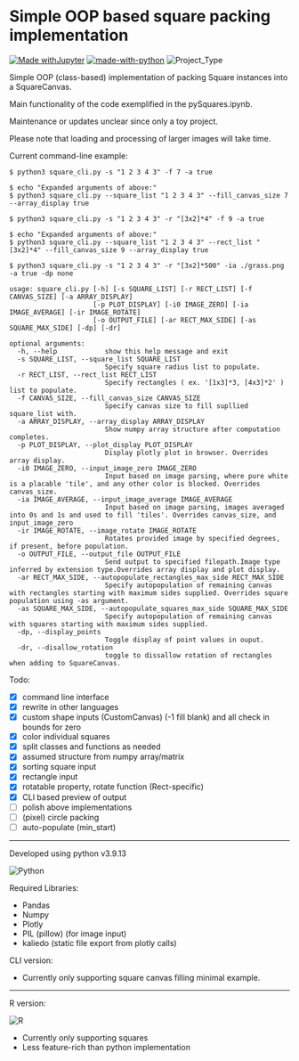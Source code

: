 # Simple OOP based square packing implementation
[![Made withJupyter](https://img.shields.io/badge/Made%20with-Jupyter-orange?style=logo=Jupyter)](https://jupyter.org/try)
 [![made-with-python](https://img.shields.io/badge/Made%20with-Python-1f425f.svg)](https://www.python.org/) ![Project_Type](https://img.shields.io/badge/project%20type-toy-blue)

Simple OOP (class-based) implementation of packing Square instances into a SquareCanvas.

Main functionality of the code exemplified in the pySquares.ipynb. 

Maintenance or updates unclear since only a toy project.

Please note that loading and processing of larger images will take time.

Current command-line example:
```console
$ python3 square_cli.py -s "1 2 3 4 3" -f 7 -a true

$ echo "Expanded arguments of above:"
$ python3 square_cli.py --square_list "1 2 3 4 3" --fill_canvas_size 7 --array_display true
```

```console
$ python3 square_cli.py -s "1 2 3 4 3" -r "[3x2]*4" -f 9 -a true

$ echo "Expanded arguments of above:"
$ python3 square_cli.py --square_list "1 2 3 4 3" --rect_list "[3x2]*4" --fill_canvas_size 9 --array_display true

$ python3 square_cli.py -s "1 2 3 4 3" -r "[3x2]*500" -ia ./grass.png -a true -dp none
```

```
usage: square_cli.py [-h] [-s SQUARE_LIST] [-r RECT_LIST] [-f CANVAS_SIZE] [-a ARRAY_DISPLAY]
                     [-p PLOT_DISPLAY] [-i0 IMAGE_ZERO] [-ia IMAGE_AVERAGE] [-ir IMAGE_ROTATE]
                     [-o OUTPUT_FILE] [-ar RECT_MAX_SIDE] [-as SQUARE_MAX_SIDE] [-dp] [-dr]

optional arguments:
  -h, --help            show this help message and exit
  -s SQUARE_LIST, --square_list SQUARE_LIST
                        Specify square radius list to populate.
  -r RECT_LIST, --rect_list RECT_LIST
                        Specify rectangles ( ex. '[1x3]*3, [4x3]*2' ) list to populate.
  -f CANVAS_SIZE, --fill_canvas_size CANVAS_SIZE
                        Specify canvas size to fill supllied square_list with.
  -a ARRAY_DISPLAY, --array_display ARRAY_DISPLAY
                        Show numpy array structure after computation completes.
  -p PLOT_DISPLAY, --plot_display PLOT_DISPLAY
                        Display plotly plot in browser. Overrides array display.
  -i0 IMAGE_ZERO, --input_image_zero IMAGE_ZERO
                        Input based on image parsing, where pure white is a placable 'tile', and any other color is blocked. Overrides canvas_size.
  -ia IMAGE_AVERAGE, --input_image_average IMAGE_AVERAGE
                        Input based on image parsing, images averaged into 0s and 1s and used to fill 'tiles'. Overrides canvas_size, and input_image_zero
  -ir IMAGE_ROTATE, --image_rotate IMAGE_ROTATE
                        Rotates provided image by specified degrees, if present, before population.
  -o OUTPUT_FILE, --output_file OUTPUT_FILE
                        Send output to specified filepath.Image type inferred by extension type.Overrides array display and plot display.
  -ar RECT_MAX_SIDE, --autopopulate_rectangles_max_side RECT_MAX_SIDE
                        Specify autopopulation of remaining canvas with rectangles starting with maximum sides supplied. Overrides square population using -as argument.
  -as SQUARE_MAX_SIDE, --autopopulate_squares_max_side SQUARE_MAX_SIDE
                        Specify autopopulation of remaining canvas with squares starting with maximum sides supplied.
  -dp, --display_points
                        Toggle display of point values in ouput.
  -dr, --disallow_rotation
                        toggle to dissallow rotation of rectangles when adding to SquareCanvas.
```


Todo:
- [x] command line interface
- [x] rewrite in other languages
- [x] custom shape inputs (CustomCanvas) (-1 fill blank) and all check in bounds for zero
- [x] color individual squares
- [x] split classes and functions as needed
- [x] assumed structure from numpy array/matrix 
- [x] sorting square input
- [x] rectangle input
- [x] rotatable property, rotate function (Rect-specific)
- [x] CLI based preview of output
- [ ] polish above implementations
- [ ] (pixel) circle packing
- [ ] auto-populate (min_start)

---

Developed using python v3.9.13

![Python](https://img.shields.io/badge/python-3670A0?style=for-the-badge&logo=python&logoColor=ffdd54)

Required Libraries:
- Pandas 
- Numpy
- Plotly
- PIL (pillow) (for image input)
- kaliedo (static file export from plotly calls)

CLI version:
- Currently only supporting square canvas filling minimal example.
---

R version:

![R](https://img.shields.io/badge/r-%23276DC3.svg?style=for-the-badge&logo=r&logoColor=white) 
- Currently only supporting squares
- Less feature-rich than python implementation